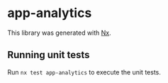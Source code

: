 # app-analytics

This library was generated with [Nx](https://nx.dev).

## Running unit tests

Run `nx test app-analytics` to execute the unit tests.
